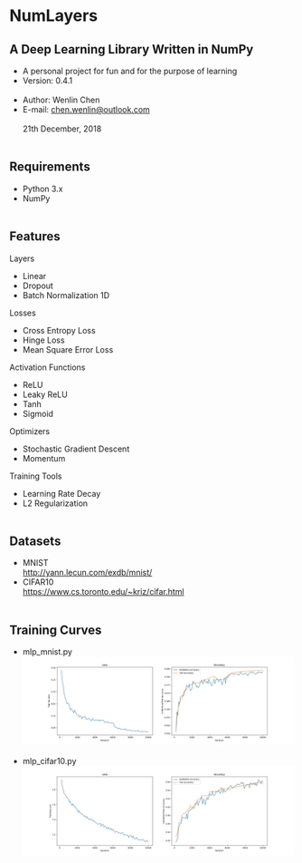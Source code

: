NumLayers
====

A Deep Learning Library Written in NumPy
----
- A personal project for fun and for the purpose of learning <br>
- Version: 0.4.1 <br><br>
- Author: Wenlin Chen <br>
- E-mail: chen.wenlin@outlook.com <br><br>
21th December, 2018 <br><br>

Requirements
----
- Python 3.x<br>
- NumPy<br><br>

Features
----
Layers<br>
- Linear<br>
- Dropout<br>
- Batch Normalization 1D<br>

Losses<br>
- Cross Entropy Loss<br>
- Hinge Loss<br>
- Mean Square Error Loss<br>

Activation Functions<br> 
- ReLU<br>
- Leaky ReLU<br>
- Tanh<br>
- Sigmoid<br>

Optimizers<br>
- Stochastic Gradient Descent<br>
- Momentum<br>

Training Tools<br>
- Learning Rate Decay<br>
- L2 Regularization<br><br>


Datasets
----
- MNIST<br>
http://yann.lecun.com/exdb/mnist/ <br>
- CIFAR10<br>
https://www.cs.toronto.edu/~kriz/cifar.html <br><br>

Training Curves
----
- mlp_mnist.py<br>
![MLP for MNIST training curve](https://github.com/Wenlin-Chen/NumLayers/blob/master/logs/mlp_mnist.png)<br><br>
- mlp_cifar10.py<br>
![MLP for CIFAR10 training curve](https://github.com/Wenlin-Chen/NumLayers/blob/master/logs/mlp_cifar10.png)
